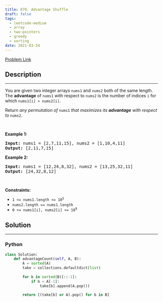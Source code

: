 ```yaml
---
title: 870. Advantage Shuffle
draft: false
tags: 
  - leetcode-medium
  - array
  - two-pointers
  - greedy
  - sorting
date: 2021-03-24
---
```


[Problem Link](https://leetcode.com/problems/advantage-shuffle/)

## Description

---
<p>You are given two integer arrays <code>nums1</code> and <code>nums2</code> both of the same length. The <strong>advantage</strong> of <code>nums1</code> with respect to <code>nums2</code> is the number of indices <code>i</code> for which <code>nums1[i] &gt; nums2[i]</code>.</p>

<p>Return <em>any permutation of </em><code>nums1</code><em> that maximizes its <strong>advantage</strong> with respect to </em><code>nums2</code>.</p>

<p>&nbsp;</p>
<p><strong class="example">Example 1:</strong></p>
<pre><strong>Input:</strong> nums1 = [2,7,11,15], nums2 = [1,10,4,11]
<strong>Output:</strong> [2,11,7,15]
</pre><p><strong class="example">Example 2:</strong></p>
<pre><strong>Input:</strong> nums1 = [12,24,8,32], nums2 = [13,25,32,11]
<strong>Output:</strong> [24,32,8,12]
</pre>
<p>&nbsp;</p>
<p><strong>Constraints:</strong></p>

<ul>
	<li><code>1 &lt;= nums1.length &lt;= 10<sup>5</sup></code></li>
	<li><code>nums2.length == nums1.length</code></li>
	<li><code>0 &lt;= nums1[i], nums2[i] &lt;= 10<sup>9</sup></code></li>
</ul>


## Solution

---
### Python
``` py title='advantage-shuffle'
class Solution:
    def advantageCount(self, A, B):
        A = sorted(A)
        take = collections.defaultdict(list)
        
        for b in sorted(B)[::-1]:
            if b < A[-1]: 
                take[b].append(A.pop())
                
        return [(take[b] or A).pop() for b in B]
        
```

